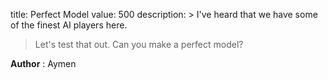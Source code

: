 title: Perfect Model
value: 500
description: > I've heard that we have some of the finest AI players here.
> Let's test that out. Can you make a perfect model?

**Author** : Aymen
